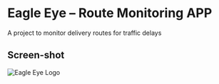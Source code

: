 # Eagle Eye – Route Monitoring APP

A project to monitor delivery routes for traffic delays

## Screen-shot

![Eagle Eye Logo]()
